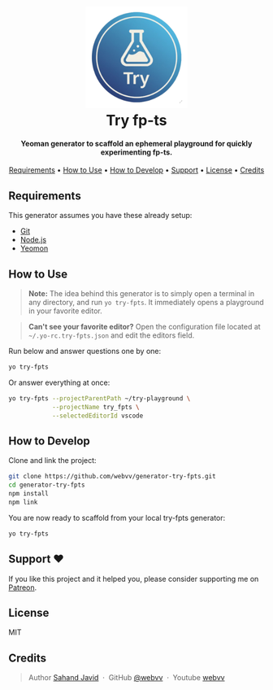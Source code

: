 
<h1 align="center">
  <br>
  <a href="">
  <img src="https://raw.githubusercontent.com/webvv/generator-try-fpts/main/assets/try_icon.png" alt="My image" onerror="this.onerror=null; this.src='./assets/try_icon.png';" alt="try-fpts" width="200">
  </a>
  <br>
  Try fp-ts
  <br>
</h1>

<h4 align="center">Yeoman generator to scaffold an ephemeral playground for quickly experimenting fp-ts.</h4>


<p align="center">
  <a href="#requirements">Requirements</a> •
  <a href="#how-to-use">How to Use</a> •
  <a href="#how-to-develop">How to Develop</a> •
  <a href="#support">Support</a> •
  <a href="#license">License</a> •
  <a href="#credits">Credits</a>
</p>

## Requirements

This generator assumes you have these already setup:
- [Git](https://git-scm.com/downloads)
- [Node.js](https://nodejs.org/)
- [Yeomon](https://yeoman.io/)

## How to Use

> **Note:** The idea behind this generator is to simply open a terminal in any directory, and run `yo try-fpts`. It immediately opens a playground in your favorite editor.

>**Can't see your favorite editor?** Open the configuration file located at `~/.yo-rc.try-fpts.json` and edit the editors field.

Run below and answer questions one by one:
```sh
yo try-fpts
```
Or answer everything at once:
```sh
yo try-fpts --projectParentPath ~/try-playground \
            --projectName try_fpts \
            --selectedEditorId vscode
```

## How to Develop

Clone and link the project:

```sh
git clone https://github.com/webvv/generator-try-fpts.git
cd generator-try-fpts
npm install
npm link
```

You are now ready to scaffold from your local try-fpts generator:

```sh
yo try-fpts
```

## Support ♥️

If you like this project and it helped you, please consider supporting me on <a href="https://www.patreon.com/webvv" target="_blank">Patreon</a>.

## License

MIT

## Credits
> Author [Sahand Javid]() &nbsp;&middot;&nbsp;
> GitHub [@webvv](https://github.com/webvv) &nbsp;&middot;&nbsp;
> Youtube [webvv](https://youtube.com/webvv)

